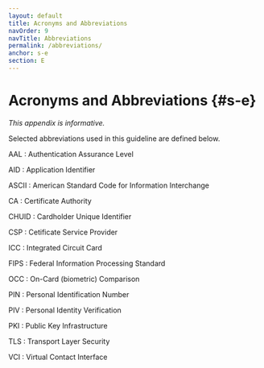 ```yaml
---
layout: default
title: Acronyms and Abbreviations
navOrder: 9
navTitle: Abbreviations
permalink: /abbreviations/
anchor: s-e
section: E
---
```


# Acronyms and Abbreviations {#s-e}

*This appendix is informative.*

Selected abbreviations used in this guideline are defined below.

AAL
: Authentication Assurance Level

AID
: Application Identifier

ASCII
: American Standard Code for Information Interchange

CA
: Certificate Authority

CHUID
: Cardholder Unique Identifier

CSP
: Cetificate Service Provider

ICC
: Integrated Circuit Card

FIPS
: Federal Information Processing Standard

OCC
: On-Card (biometric) Comparison

PIN
: Personal Identification Number

PIV
: Personal Identity Verification

PKI
: Public Key Infrastructure

TLS
: Transport Layer Security

VCI
: Virtual Contact Interface
